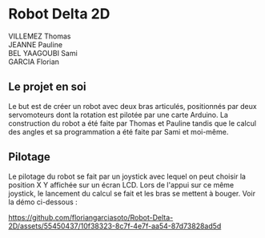 # Robot Delta 2D

VILLEMEZ Thomas<br/>
JEANNE Pauline<br/>
BEL YAAGOUBI Sami<br/>
GARCIA Florian

## Le projet en soi

Le but est de créer un robot avec deux bras articulés, positionnés par deux servomoteurs dont la rotation est pilotée par une carte Arduino. La construction du robot a été faite par Thomas et Pauline tandis que le calcul des angles et sa programmation a été faite par Sami et moi-même.

## Pilotage

Le pilotage du robot se fait par un joystick avec lequel on peut choisir la position X Y affichée sur un écran LCD. Lors de l'appui sur ce même joystick, le lancement du calcul se fait et les bras se mettent à bouger. Voir la démo ci-dessous :

https://github.com/floriangarciasoto/Robot-Delta-2D/assets/55450437/10f38323-8c7f-4e7f-aa54-87d73828ad5d
